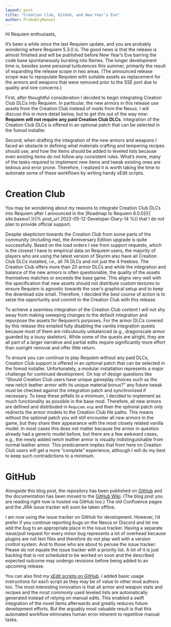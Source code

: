 ```yaml
---
layout: post
title: "Creation Club, GitHub, and New Year’s Eve"
author: ProbablyManuel
---
```

Hi Requiem enthusiasts,

It’s been a while since the last Requiem update, and you are probably wondering where Requiem 5.3.0 is. The good news is that the release is almost finished and will be published before New Year’s Eve barring the code base spontaneously bursting into flames. The longer development time is, besides some personal turbulences this summer, primarily the result of expanding the release scope in two areas. (The announced release scope was to repopulate Requiem with suitable assets as replacement for the armors and weapons that were removed prior to the SSE port due to quality and lore concerns.)

First, after thoughtful consideration I decided to begin integrating Creation Club DLCs into Requiem. In particular, the new armors in this release use assets from the Creation Club instead of mods from the Nexus. I will discuss this in more detail below, but to get this out of the way now: **Requiem will not require any paid Creation Club DLCs**. Integration of the Creation Club DLCs is offered in an optional patch that can be selected in the fomod installer.

Second, when drafting the integration of the new armors and weapons I faced an obstacle in defining what materials crafting and tempering recipes should use, and how the items should be added to leveled lists because even existing items do not follow any consistent rules. What’s more, many of the tasks required to implement new items and tweak existing ones are tedious and error prone. Therefore, I realized it is worth taking the time to automate some of these workflows by writing handy xEdit scripts.

# Creation Club

You may be wondering about my reasons to integrate Creation Club DLCs into Requiem after I announced in the [Roadmap to Requiem 6.0.0]({{ site.baseurl }}{% post_url 2022-05-12-Developer-Diary-14 %}) that I do not plan to provide official support. 

Despite skepticism towards the Creation Club from some parts of the community (including me), the Anniversary Edition upgrade is quite successfully. Based on the load orders I see from support requests, which is the closest I have to empirical data on Requiem users, the majority of players who are using the latest version of Skyrim also have all Creation Club DLCs installed, i.e., all 74 DLCs and not just the 4 freebies. The Creation Club offers more than 20 armor DLCs and while the integration and balance of the new armors is often questionable, the quality of the assets themselves matches or exceeds the base game. This aligns very well with the specification that new assets should not distribute custom textures to ensure Requiem is agnostic towards the user’s graphical setup and to keep the download size small. Therefore, I decided the best course of action is to seize the opportunity and commit to the Creation Club with this release.

To achieve a seamless integration of the Creation Club content I will not shy away from making sweeping changes to the default integration and repurpose the assets for Requiem’s purposes. For the armor DLCs covered by this release this entailed fully disabling the vanilla integration quests because most of them are ridiculously unbalanced (e.g., dragonscale armor guarded by a lousy skeleton). While some of the quests are alright, they are all part of a larger narrative and partial edits require significantly more effort than outright removal and offer little return.

To ensure you can continue to play Requiem without any paid DLCs, Creation Club support is offered in an optional patch that can be selected in the fomod installer. Unfortunately, a modular installation represents a major challenge for continued development. On top of design questions like “Should Creation Club users have unique gameplay choices such as the new netch leather armor with its unique material bonus?” any future tweak must be checked against the integration patch and synchronized if necessary. To keep these pitfalls to a minimum, I decided to implement as much functionality as possible in the base mod. Therefore, all new armors are defined and distributed in `Requiem.esp` and then the optional patch only redirects the armor models to the Creation Club file paths. This means without the optional patch you will still encounter all new armors in the game, but they share their appearance with the most closely related vanilla model. In most cases this does not matter because the armor in question already had a generic model before, but there are a few awkward cases, e.g., the newly added netch leather armor is visually indistinguishable from normal leather armor. This predicament implies that from here on Creation Club users will get a more “complete” experience, although I will do my best to keep such contradictions to a minimum.

# GitHub

Alongside this blog post, the repository has been published on [GitHub]({{site.github.repository_url}}) and the documentation has been moved to the [GitHub Wiki]({{site.github.repository_url}}/wiki). (The blog post you are reading right now is hosted via GitHub too.) The old Confluence pages and the JIRA issue tracker will soon be taken offline.

I am now using the issue tracker on GitHub for development. However, I’d prefer if you continue reporting bugs on the Nexus or Discord and let me add the bug to an appropriate place in the issue tracker. Having a separate issue/pull request for every minor bug represents a lot of overhead because plugins are not text files and therefore do not play well with a version control system. And to those who are about to peruse the issue tracker: Please do not equate the issue tracker with a priority list. A lot of it is just backlog that is not scheduled to be worked on soon and the described expected outcome may undergo revisions before being added to an upcoming release.

You can also find my [xEdit scripts on GitHub]({{site.github.repository_url}}/tree/main/tools/xEdit%20Scripts#readme). I added basic usage instructions for each script as they may be of value to other mod authors too. The most interesting innovation is that all armor and weapon stats and recipes and the most commonly used leveled lists are automatically generated instead of relying on manual edits. This enabled a swift integration of the novel items afterwards and greatly reduces future development efforts. But the arguably most valuable result is that this automated workflow eliminates human error inherent to repetitive manual tasks.
